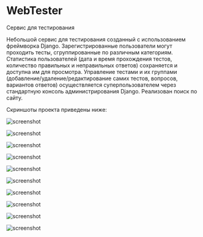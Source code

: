 # WebTester
Сервис для тестирования

Небольшой сервис для тестирования созданный с использованием фреймворка Django. Зарегистрированные пользователи могут проходить тесты, сгруппированные по различным категориям. Статистика пользователей (дата и время прохождения тестов, количество правильных и неправильных ответов) сохраняется и доступна им для просмотра. Управление тестами и их группами (добавление/удаление/редактирование самих тестов, вопросов, вариантов ответов) осуществляется суперпользователем через стандартную консоль администрирования Django.
Реализован поиск по сайту.

Скриншоты проекта приведены ниже:

![screenshot](screen0.jpg)

![screenshot](screen1.jpg)

![screenshot](screen2.jpg)

![screenshot](screen3.jpg)

![screenshot](screen4.jpg)

![screenshot](screen5.jpg)

![screenshot](screen6.jpg)

![screenshot](screen7.jpg)

![screenshot](screen8.jpg)

![screenshot](screen9.jpg)
